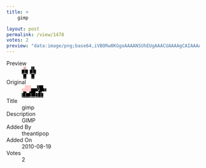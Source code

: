 ```yaml
---
title: >
    gimp

layout: post
permalink: /view/1478
votes: 2
preview: "data:image/png;base64,iVBORw0KGgoAAAANSUhEUgAAACUAAAAgCAIAAAAaMSbnAAAABnRSTlMA/wD/AP5AXyvrAAAA50lEQVRIie1VUQ7CIAwF44mEMzGPJDvTq0da/VjCCsKEOZZo9kIIFF4fbZOimScVQE+Vhbnl7TG0vswLANbaYJcSlxpHrbDWAsifMU/LAJjZKMUAA0YpZmYgulMewWciJu/oHvlUcUq75zOpn0RGbxhHEvMGvYb6Oecg5rmQP1y/IkoJKcVUw20Wq9TbU/KM7//j897vI1apt+6hjfBl/bRzLmyMMWFBRMEu194/JH8Y7u/0xIOk5/8HIpLkViTP/Yx+9Yv6tWy4iUbNK2voXf7bFZx6p96pt+AqN7KXbkAN/ej4ju5nL6v+wo8HpheMAAAAAElFTkSuQmCC"
---
```

<dl class="side-by-side">
<dt>Preview</dt>
<dd>
    <img class="preview" src="data:image/png;base64,iVBORw0KGgoAAAANSUhEUgAAACUAAAAgCAIAAAAaMSbnAAAABnRSTlMA/wD/AP5AXyvrAAAA50lEQVRIie1VUQ7CIAwF44mEMzGPJDvTq0da/VjCCsKEOZZo9kIIFF4fbZOimScVQE+Vhbnl7TG0vswLANbaYJcSlxpHrbDWAsifMU/LAJjZKMUAA0YpZmYgulMewWciJu/oHvlUcUq75zOpn0RGbxhHEvMGvYb6Oecg5rmQP1y/IkoJKcVUw20Wq9TbU/KM7//j897vI1apt+6hjfBl/bRzLmyMMWFBRMEu194/JH8Y7u/0xIOk5/8HIpLkViTP/Yx+9Yv6tWy4iUbNK2voXf7bFZx6p96pt+AqN7KXbkAN/ej4ju5nL6v+wo8HpheMAAAAAElFTkSuQmCC">
</dd>
<dt>Original</dt>
<dd>
    <img class="preview" src="data:image/png;base64,iVBORw0KGgoAAAANSUhEUgAAAEAAAAAgCAYAAACinX6EAAAA7UlEQVR42u2YAQ6DIAxFuZN34k7ciTuxsGlCGEppi7PjN2kMKtB+H4TqXMdSjEniTm7p8PgZb9SFsz9IAKYI/yMACAABIAAEgABtAqQJEgR4jDfFMyJATUOTDpYIFgTIthXtbb+3EgHzloExAdjomyfAe/9OoLwuQ8C05LEHtM8J37vw3ol4sNFa59zxdU9eEwJUHb/6OBBgOQE0lgCpwGBWYkP9zt4VxkdT9GqSO5KXiNCZBwSAABAAAmwQEEIAAdgD7iYgl5aanjE+PAdVtile95HG81MBRkVovTtdgJOCYt5vaEafXnyd55f2AriL0yA/mCyeAAAAAElFTkSuQmCC">
</dd>
<dt>Title</dt>
<dd>gimp</dd>
<dt>Description</dt>
<dd>GIMP</dd>
<dt>Added By</dt>
<dd>theantipop</dd>
<dt>Added On</dt>
<dd>2010-08-19</dd>
<dt>Votes</dt>
<dd>2</dd>
</dl>
